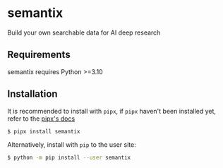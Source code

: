 # semantix

Build your own searchable data for AI deep research

## Requirements

semantix requires Python >=3.10

## Installation

It is recommended to install with `pipx`, if `pipx` haven't been installed yet, refer to the [pipx's docs](https://github.com/pipxproject/pipx)

```bash
$ pipx install semantix
```

Alternatively, install with `pip` to the user site:

```bash
$ python -m pip install --user semantix
```
